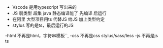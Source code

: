 - Vscode 是用typescript 写出来的
- JS 弱类型 超集
    java 静态编译能了 先编译 后运行
- 在阿里 大型项目用ts 代替JS
    给JS 加上类型约定
- stylus
    写的是ts，最后运行的JS

-html 不再是html，字符串模板``,
-css 不再是css stylus/sass/less
-js 不再是js ts